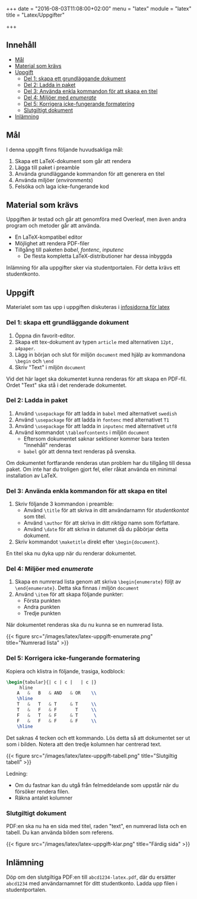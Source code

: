 +++
date = "2016-08-03T11:08:00+02:00"
menu = "latex"
module = "latex"
title = "Latex/Uppgifter"

+++

## Innehåll


+ [Mål](#mål)
+ [Material som krävs](#material-som-krävs)
+ [Uppgift](#uppgift)
	+ [Del 1: skapa ett grundläggande dokument](#del-1-skapa-ett-grundläggande-dokument)
	+ [Del 2: Ladda in paket](#del-2-ladda-in-paket)
	+ [Del 3: Använda enkla kommandon för att skapa en titel](#del-3-använda-enkla-kommandon-för-att-skapa-en-titel)
	+ [Del 4: Miljöer med *enumerate*](#del-4-miljöer-med-enumerate)
	+ [Del 5: Korrigera icke-fungerande formatering](#del-5-korrigera-icke-fungerande-formatering)
	+ [Slutgiltigt dokument](#slutgiltigt-dokument)
+ [Inlämning](#inlämning)

## Mål

I denna uppgift finns följande huvudsakliga mål:

1. Skapa ett LaTeX-dokument som går att rendera
2. Lägga till paket i preamble
3. Använda grundläggande kommandon för att generera en titel
4. Använda miljöer (*environments*)
5. Felsöka och laga icke-fungerande kod


## Material som krävs

Uppgiften är testad och går att genomföra med Overleaf, men även andra program
och metoder går att använda. 

+ En LaTeX-kompatibel editor
+ Möjlighet att rendera PDF-filer
+ Tillgång till paketen *babel*, *fontenc*, *inputenc*
    + De flesta kompletta LaTeX-distributioner har dessa inbyggda

Inlämning för alla uppgifter sker via studentportalen. För detta krävs ett studentkonto.


## Uppgift

Materialet som tas upp i uppgiften diskuteras i [infosidorna för latex](../)

### Del 1: skapa ett grundläggande dokument

1. Öppna din favorit-editor.
2. Skapa ett tex-dokument av typen `article` med alternativen `12pt, a4paper`.
3. Lägg in början och slut för miljön `document` med hjälp av kommandona
   `\begin` och `\end`
4. Skriv "Text" i miljön `document`

Vid det här laget ska dokumentet kunna renderas för att skapa en PDF-fil.
Ordet "Text" ska stå i det renderade dokumentet.

### Del 2: Ladda in paket

1. Använd `\usepackage` för att ladda in `babel` med alternativet `swedish`
2. Använd `\usepackage` för att ladda in `fontenc` med alternativet `T1`
3. Använd `\usepackage` för att ladda in `inputenc` med alternativet `utf8`
4. Använd kommandot `\tableofcontents` i miljön `document`
    + Eftersom dokumentet saknar sektioner kommer bara texten "Innehåll"
        renderas
    + `babel` gör att denna text renderas på svenska.

Om dokumentet fortfarande renderas utan problem har du tillgång till dessa
paket. Om inte har du troligen gjort fel, eller råkat använda en minimal
installation av LaTeX.


### Del 3: Använda enkla kommandon för att skapa en titel

1. Skriv följande 3 kommandon i preamble:
    + Använd `\title` för att skriva in ditt användarnamn för *studentkontot* som
   titel.
    + Använd `\author` för att skriva in ditt *riktiga* namn som författare.
    + Använd `\date` för att skriva in datumet då du påbörjar detta dokument.
2. Skriv kommandot `\maketitle` direkt efter `\begin{document}`.

En titel ska nu dyka upp när du renderar dokumentet.


### Del 4: Miljöer med *enumerate*

1. Skapa en numrerad lista genom att skriva `\begin{enumerate}` följt av
   `\end{enumerate}`. Detta ska finnas *i* miljön `document`
2. Använd `\item` för att skapa följande punkter:
    + Första punkten
    + Andra punkten
    + Tredje punkten

När dokumentet renderas ska du nu kunna se en numrerad lista.

{{< figure src="/images/latex/latex-uppgift-enumerate.png" title="Numrerad lista" >}}

### Del 5: Korrigera icke-fungerande formatering

Kopiera och klistra in följande, trasiga, kodblock:

``` tex
\begin{tabular}{| c | c |   | c |}
     hline
    A   &   B   & AND   & OR    \\
    \hline
    T   &   T   & T     & T     \\
    T   &   F   & F       T     \\
    F   &   T   & F     & T      \
    F   &   F   & F     & F     \\
    \hline

```

Det saknas 4 tecken och ett kommando.
Lös detta så att dokumentet ser ut som i bilden. Notera att den tredje kolumnen
har centrerad text.

{{< figure src="/images/latex/latex-uppgift-tabell.png" title="Slutgiltig tabell" >}}

Ledning: 

+ Om du fastnar kan du utgå från felmeddelande som uppstår när du försöker rendera filen.
+ Räkna antalet kolumner


### Slutgiltigt dokument

PDF:en ska nu ha en sida med titel, raden "text", en numrerad lista och en
tabell. Du kan använda bilden som referens.

{{< figure src="/images/latex/latex-uppgift-klar.png" title="Färdig sida" >}}


## Inlämning

Döp om den slutgiltiga PDF:en till `abcd1234-latex.pdf`, där du ersätter
`abcd1234` med  användarnamnet för ditt studentkonto.
Ladda upp filen i studentportalen.
